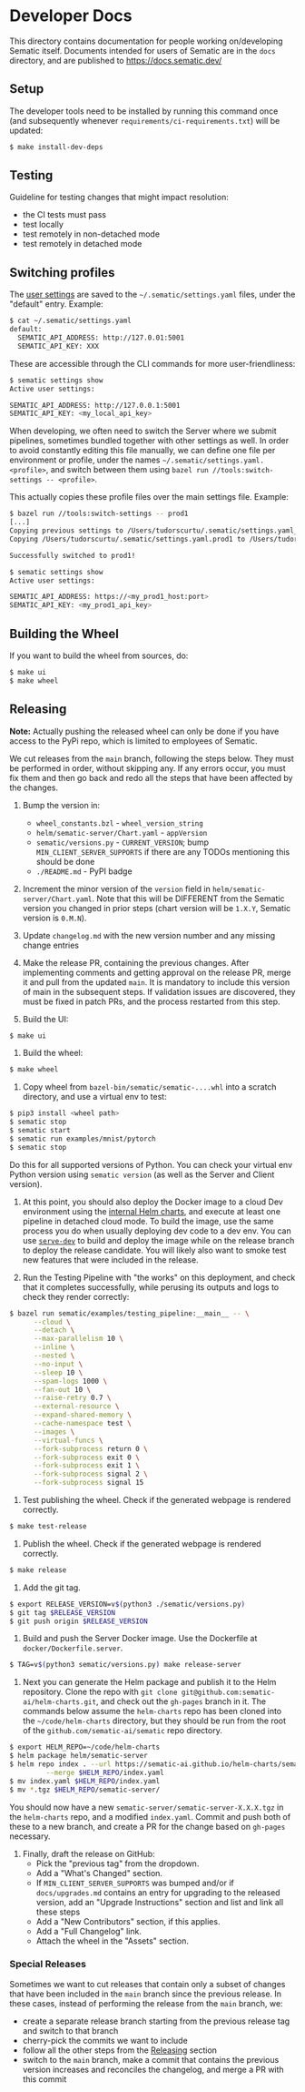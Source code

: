 # Developer Docs
This directory contains documentation for people working on/developing Sematic
itself. Documents intended for users of Sematic are in the `docs` directory,
and are published to https://docs.sematic.dev/

## Setup

The developer tools need to be installed by running this command once (and subsequently
whenever `requirements/ci-requirements.txt`) will be updated:
```bash
$ make install-dev-deps
```

## Testing

Guideline for testing changes that might impact resolution:
- the CI tests must pass
- test locally
- test remotely in non-detached mode
- test remotely in detached mode

## Switching profiles

The [user settings](../docs/cli.md#user-settings) are saved to the
`~/.sematic/settings.yaml` files, under the "default" entry. Example:

```bash
$ cat ~/.sematic/settings.yaml
default:
  SEMATIC_API_ADDRESS: http://127.0.01:5001
  SEMATIC_API_KEY: XXX
```

These are accessible through the CLI commands for more user-friendliness:

```bash
$ sematic settings show
Active user settings:

SEMATIC_API_ADDRESS: http://127.0.0.1:5001
SEMATIC_API_KEY: <my_local_api_key>
```

When developing, we often need to switch the Server where we submit pipelines,
sometimes bundled together with other settings as well. In order to avoid
constantly editing this file manually, we can define one file per environment
or profile, under the names `~/.sematic/settings.yaml.<profile>`, and switch
between them using `bazel run //tools:switch-settings -- <profile>`.

This actually copies these profile files over the main settings file. Example:

```bash
$ bazel run //tools:switch-settings -- prod1
[...]
Copying previous settings to /Users/tudorscurtu/.sematic/settings.yaml_bck
Copying /Users/tudorscurtu/.sematic/settings.yaml.prod1 to /Users/tudorscurtu/.sematic/settings.yaml

Successfully switched to prod1!

$ sematic settings show
Active user settings:

SEMATIC_API_ADDRESS: https://<my_prod1_host:port>
SEMATIC_API_KEY: <my_prod1_api_key>
```

## Building the Wheel

If you want to build the wheel from sources, do:

```bash
$ make ui
$ make wheel
```

## Releasing

**Note:** Actually pushing the released wheel can only be done if you have
access to the PyPi repo, which is limited to employees of Sematic.

We cut releases from the `main` branch, following the steps below. They must be
performed in order, without skipping any. If any errors occur, you must fix
them and then go back and redo all the steps that have been affected by the
changes.

1. Bump the version in:
   - `wheel_constants.bzl` - `wheel_version_string`
   - `helm/sematic-server/Chart.yaml` - `appVersion`
   - `sematic/versions.py` - `CURRENT_VERSION`; bump
     `MIN_CLIENT_SERVER_SUPPORTS` if there are any TODOs mentioning this should
     be done
   - `./README.md` - PyPI badge

1. Increment the minor version of the `version` field in
  `helm/sematic-server/Chart.yaml`. Note that this will be DIFFERENT
  from the Sematic version you changed in prior steps (chart version
  will be `1.X.Y`, Sematic version is `0.M.N`).

1. Update `changelog.md` with the new version number and any missing change
  entries

1. Make the release PR, containing the previous changes. After implementing
  comments and getting approval on the release PR, merge it and pull from the
  updated `main`. It is mandatory to include this version of main in the
  subsequent steps. If validation issues are discovered, they must be fixed
  in patch PRs, and the process restarted from this step.

1. Build the UI:
  ```bash
  $ make ui
  ```

1. Build the wheel:
  ```bash
  $ make wheel
  ```

1. Copy wheel from `bazel-bin/sematic/sematic-....whl` into a scratch
  directory, and use a virtual env to test:

  ```bash
  $ pip3 install <wheel path>
  $ sematic stop
  $ sematic start
  $ sematic run examples/mnist/pytorch
  $ sematic stop
  ```

  Do this for all supported versions of Python. You can check your virtual env
  Python version using `sematic version` (as well as the Server and Client
  version).

1. At this point, you should also deploy the Docker image to a cloud Dev environment
  using the [internal Helm charts](/helm/sematic-server), and execute at least one
  pipeline in detached cloud mode. To build the image, use the same process
  you do when usually deploying dev code to a dev env. You can use
  [`serve-dev`](https://github.com/sematic-ai/infrastructure/tree/main/bin)
  to build and deploy the image while on the release branch to deploy the
  release candidate. You will likely also want to smoke test new features
  that were included in the release.

1. Run the Testing Pipeline with "the works" on this deployment, and check that
  it completes successfully, while perusing its outputs and logs to check they
  render correctly:
  ```bash
  $ bazel run sematic/examples/testing_pipeline:__main__ -- \
        --cloud \
        --detach \
        --max-parallelism 10 \
        --inline \
        --nested \
        --no-input \
        --sleep 10 \
        --spam-logs 1000 \
        --fan-out 10 \
        --raise-retry 0.7 \
        --external-resource \
        --expand-shared-memory \
        --cache-namespace test \
        --images \
        --virtual-funcs \
        --fork-subprocess return 0 \
        --fork-subprocess exit 0 \
        --fork-subprocess exit 1 \
        --fork-subprocess signal 2 \
        --fork-subprocess signal 15
  ```

1. Test publishing the wheel. Check if the generated webpage is rendered
  correctly.
  ```bash
  $ make test-release
  ```

1. Publish the wheel. Check if the generated webpage is rendered
  correctly.
  ```bash
  $ make release
  ```

1. Add the git tag.
  ```bash
  $ export RELEASE_VERSION=v$(python3 ./sematic/versions.py)
  $ git tag $RELEASE_VERSION
  $ git push origin $RELEASE_VERSION
  ```

1. Build and push the Server Docker image. Use the Dockerfile at
  `docker/Dockerfile.server`.
  ```bash
  $ TAG=v$(python3 sematic/versions.py) make release-server
  ```

1. Next you can generate the Helm package and publish it to the Helm repository.
  Clone the repo with `git clone git@github.com:sematic-ai/helm-charts.git`, and
  check out the `gh-pages` branch in it.  The commands below assume the
  `helm-charts` repo has been cloned into the `~/code/helm-charts` directory,
  but they should be run from the root of the `github.com/sematic-ai/sematic`
  repo directory.
  ```bash
  $ export HELM_REPO=~/code/helm-charts
  $ helm package helm/sematic-server
  $ helm repo index . --url https://sematic-ai.github.io/helm-charts/sematic-server \
           --merge $HELM_REPO/index.yaml
  $ mv index.yaml $HELM_REPO/index.yaml
  $ mv *.tgz $HELM_REPO/sematic-server/
  ```

  You should now have a new `sematic-server/sematic-server-X.X.X.tgz` in the
  `helm-charts` repo, and a modified `index.yaml`.  Commit and push both of
  these to a new branch, and create a PR for the change based on `gh-pages`
  necessary.

1. Finally, draft the release on GitHub:
   - Pick the "previous tag" from the dropdown.
   - Add a "What's Changed" section.
   - If `MIN_CLIENT_SERVER_SUPPORTS` was bumped and/or if `docs/upgrades.md`
     contains an entry for upgrading to the released version, add an
     "Upgrade Instructions" section and list and link all these steps
   - Add a "New Contributors" section, if this applies.
   - Add a "Full Changelog" link.
   - Attach the wheel in the "Assets" section.

### Special Releases

Sometimes we want to cut releases that contain only a subset of changes that
have been included in the `main` branch since the previous release. In these
cases, instead of performing the release from the `main` branch, we:
- create a separate release branch starting from the previous release tag and
  switch to that branch
- cherry-pick the commits we want to include
- follow all the other steps from the [Releasing](#releasing) section
- switch to the `main` branch, make a commit that contains the previous version
  increases and reconciles the changelog, and merge a PR with this commit
